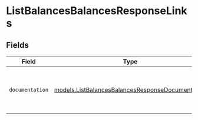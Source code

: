 # ListBalancesBalancesResponseLinks


## Fields

| Field                                                                                                      | Type                                                                                                       | Required                                                                                                   | Description                                                                                                |
| ---------------------------------------------------------------------------------------------------------- | ---------------------------------------------------------------------------------------------------------- | ---------------------------------------------------------------------------------------------------------- | ---------------------------------------------------------------------------------------------------------- |
| `documentation`                                                                                            | [models.ListBalancesBalancesResponseDocumentation](../models/listbalancesbalancesresponsedocumentation.md) | :heavy_check_mark:                                                                                         | The URL to the generic Mollie API error handling guide.                                                    |